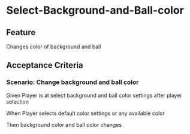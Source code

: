 # Select-Background-and-Ball-color

## Feature

Changes color of background and ball

## Acceptance Criteria

### Scenario: Change background and ball color

  Given Player is at select background and ball color
settings after player selection

  When Player selects default color settings or any available color

  Then background color and ball color changes
